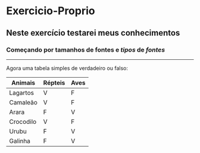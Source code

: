 # Exercicio-Proprio

## Neste exercício testarei meus conhecimentos

### Começando por tamanhos de fontes e ***tipos*** de *fontes*

---

Agora uma tabela simples de verdadeiro ou falso:

| **Animais** | **Répteis** | **Aves** |
|-------------|-------------|----------|
|Lagartos     |      V      |   F      |
|Camaleão     |      V      |   F      |
|Arara        |      F      |   V      |
|Crocodilo    |      V      |   F      |
|Urubu        |      F      |   V      |
|Galinha      |      F      |   V      |

